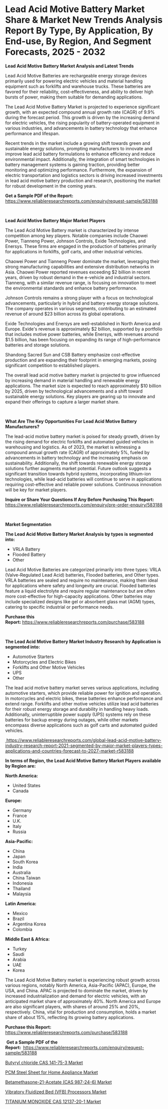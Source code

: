 <p><h1>Lead Acid Motive Battery Market Share & Market New Trends Analysis Report By Type, By Application, By End-use, By Region, And Segment Forecasts, 2025 - 2032</h1></p><p><strong>Lead Acid Motive Battery Market Analysis and Latest Trends</strong></p>
<p><p>Lead Acid Motive Batteries are rechargeable energy storage devices primarily used for powering electric vehicles and material handling equipment such as forklifts and warehouse trucks. These batteries are favored for their reliability, cost-effectiveness, and ability to deliver high bursts of power, making them suitable for demanding applications.</p><p>The Lead Acid Motive Battery Market is projected to experience significant growth, with an expected compound annual growth rate (CAGR) of 9.9% during the forecast period. This growth is driven by the increasing demand for electric vehicles, the rising popularity of battery-operated equipment in various industries, and advancements in battery technology that enhance performance and lifespan.</p><p>Recent trends in the market include a growing shift towards green and sustainable energy solutions, prompting manufacturers to innovate and improve lead acid battery formulations to enhance efficiency and reduce environmental impact. Additionally, the integration of smart technologies in battery management systems is gaining traction, providing better monitoring and optimizing performance. Furthermore, the expansion of electric transportation and logistics sectors is driving increased investments in lead acid motive battery production and research, positioning the market for robust development in the coming years.</p></p>
<p><strong>Get a Sample PDF of the Report:&nbsp;</strong> <a href="https://www.reliableresearchreports.com/enquiry/request-sample/583188?utm_campaign=28&utm_medium=2&utm_source=Github&utm_content=ia&utm_term=23032025&utm_id=lead-acid-motive-battery">https://www.reliableresearchreports.com/enquiry/request-sample/583188</a></p>
<p>&nbsp;</p>
<p><strong>Lead Acid Motive Battery Major Market Players</strong></p>
<p><p>The Lead Acid Motive Battery market is characterized by intense competition among key players. Notable companies include Chaowei Power, Tianneng Power, Johnson Controls, Exide Technologies, and Enersys. These firms are engaged in the production of batteries primarily for applications in forklifts, golf carts, and other industrial vehicles.</p><p>Chaowei Power and Tianneng Power dominate the market, leveraging their strong manufacturing capabilities and extensive distribution networks in Asia. Chaowei Power reported revenues exceeding $2 billion in recent years, driven by robust demand in the e-vehicle and industrial sectors. Tianneng, with a similar revenue range, is focusing on innovation to meet the environmental standards and enhance battery performance.</p><p>Johnson Controls remains a strong player with a focus on technological advancements, particularly in hybrid and battery energy storage solutions. The company operates in various segments, contributing to an estimated revenue of around $23 billion across its global operations.</p><p>Exide Technologies and Enersys are well-established in North America and Europe. Exide's revenue is approximately $2 billion, supported by a portfolio that includes motive power batteries, while Enersys, with revenues around $1.5 billion, has been focusing on expanding its range of high-performance batteries and storage solutions.</p><p>Shandong Sacred Sun and CSB Battery emphasize cost-effective production and are expanding their footprint in emerging markets, posing significant competition to established players.</p><p>The overall lead acid motive battery market is projected to grow influenced by increasing demand in material handling and renewable energy applications. The market size is expected to reach approximately $10 billion by 2025, driven by technological advancements and a shift toward sustainable energy solutions. Key players are gearing up to innovate and expand their offerings to capture a larger market share.</p></p>
<p>&nbsp;</p>
<p><strong>What Are The Key Opportunities For Lead Acid Motive Battery Manufacturers?</strong></p>
<p><p>The lead-acid motive battery market is poised for steady growth, driven by the rising demand for electric forklifts and automated guided vehicles in warehousing and logistics. As of 2023, the market is witnessing a compound annual growth rate (CAGR) of approximately 5%, fueled by advancements in battery technology and the increasing emphasis on sustainability. Additionally, the shift towards renewable energy storage solutions further augments market potential. Future outlook suggests a significant transition towards hybrid systems, incorporating lithium-ion technologies, while lead-acid batteries will continue to serve in applications requiring cost-effective and reliable power solutions. Continuous innovation will be key for market players.</p></p>
<p><strong>Inquire or Share Your Questions If Any Before Purchasing This Report:</strong> <a href="https://www.reliableresearchreports.com/enquiry/pre-order-enquiry/583188?utm_campaign=28&utm_medium=2&utm_source=Github&utm_content=ia&utm_term=23032025&utm_id=lead-acid-motive-battery">https://www.reliableresearchreports.com/enquiry/pre-order-enquiry/583188</a></p>
<p>&nbsp;</p>
<p><strong>Market Segmentation</strong></p>
<p><strong>The Lead Acid Motive Battery Market Analysis by types is segmented into:</strong></p>
<p><ul><li>VRLA Battery</li><li>Flooded Battery</li><li>Other</li></ul></p>
<p><p>Lead Acid Motive Batteries are categorized primarily into three types: VRLA (Valve-Regulated Lead Acid) batteries, Flooded batteries, and Other types. VRLA batteries are sealed and require no maintenance, making them ideal for applications where safety and longevity are crucial. Flooded batteries feature a liquid electrolyte and require regular maintenance but are often more cost-effective for high-capacity applications. Other batteries may include specialized designs like gel or absorbent glass mat (AGM) types, catering to specific industrial or performance needs.</p></p>
<p><strong>Purchase this Report:&nbsp;</strong><a href="https://www.reliableresearchreports.com/purchase/583188?utm_campaign=28&utm_medium=2&utm_source=Github&utm_content=ia&utm_term=23032025&utm_id=lead-acid-motive-battery">https://www.reliableresearchreports.com/purchase/583188</a></p>
<p>&nbsp;</p>
<p><strong>The Lead Acid Motive Battery Market Industry Research by Application is segmented into:</strong></p>
<p><ul><li>Automotive Starters</li><li>Motorcycles and Electric Bikes</li><li>Forklifts and Other Motive Vehicles</li><li>UPS</li><li>Other</li></ul></p>
<p><p>The lead acid motive battery market serves various applications, including automotive starters, which provide reliable power for ignition and operation. In motorcycles and electric bikes, these batteries enhance performance and extend range. Forklifts and other motive vehicles utilize lead acid batteries for their robust energy storage and durability in handling heavy loads. Additionally, uninterruptible power supply (UPS) systems rely on these batteries for backup energy during outages, while other markets encompass diverse applications such as golf carts and automated guided vehicles.</p></p>
<p><a href="https://www.reliableresearchreports.com/global-lead-acid-motive-battery-industry-research-report-2021-segmented-by-major-market-players-types-applications-and-countries-forecast-to-2027-market-r583188?utm_campaign=28&utm_medium=2&utm_source=Github&utm_content=ia&utm_term=23032025&utm_id=lead-acid-motive-battery">&nbsp;https://www.reliableresearchreports.com/global-lead-acid-motive-battery-industry-research-report-2021-segmented-by-major-market-players-types-applications-and-countries-forecast-to-2027-market-r583188</a></p>
<p><strong>In terms of Region, the Lead Acid Motive Battery Market Players available by Region are:</strong></p>
<p>
    <p> <strong> North America: </strong>
        <ul>
            <li>United States</li>
            <li>Canada</li>
        </ul>
        </p> 
    <p> <strong> Europe: </strong>
        <ul>
            <li>Germany</li>
            <li>France</li>
            <li>U.K.</li>
            <li>Italy</li>
            <li>Russia</li>
        </ul>
        </p> 
    <p> <strong> Asia-Pacific: </strong>
        <ul>
            <li>China</li>
            <li>Japan</li>
            <li>South Korea</li>
            <li>India</li>
            <li>Australia</li>
            <li>China Taiwan</li>
            <li>Indonesia</li>
            <li>Thailand</li>
            <li>Malaysia</li>
        </ul>
        </p> 
    <p> <strong> Latin America: </strong>
        <ul>
            <li>Mexico</li>
            <li>Brazil</li>
            <li>Argentina Korea</li>
            <li>Colombia</li>
        </ul>
        </p> 
    <p> <strong> Middle East & Africa: </strong>
        <ul>
            <li>Turkey</li>
            <li>Saudi</li>
            <li>Arabia</li>
            <li>UAE</li>
            <li>Korea</li>
        </ul>
    </p>
    </p>
<p><p>The Lead Acid Motive Battery market is experiencing robust growth across various regions, notably North America, Asia-Pacific (APAC), Europe, the USA, and China. APAC is projected to dominate the market, driven by increased industrialization and demand for electric vehicles, with an anticipated market share of approximately 40%. North America and Europe are also significant players, with shares of around 25% and 20%, respectively. China, vital for production and consumption, holds a market share of about 15%, reflecting its growing battery applications.</p></p>
<p><strong>Purchase this Report: </strong><a href="https://www.reliableresearchreports.com/purchase/583188?utm_campaign=28&utm_medium=2&utm_source=Github&utm_content=ia&utm_term=23032025&utm_id=lead-acid-motive-battery">https://www.reliableresearchreports.com/purchase/583188</a></p>
<p>&nbsp;<strong>Get a Sample PDF of the Report:&nbsp;&nbsp;</strong><a href="https://www.reliableresearchreports.com/enquiry/request-sample/583188?utm_campaign=28&utm_medium=2&utm_source=Github&utm_content=ia&utm_term=23032025&utm_id=lead-acid-motive-battery">https://www.reliableresearchreports.com/enquiry/request-sample/583188</a></p>
<p><strong></strong></p>
<p><p><a href="https://github.com/duzcupetriv/Market-Research-Report-List-1/blob/main/butyryl-chloride-cas-141-75-3-market.md?utm_campaign=28&utm_medium=2&utm_source=Github&utm_content=ia&utm_term=23032025&utm_id=lead-acid-motive-battery">Butyryl chloride CAS 141-75-3 Market</a></p><p><a href="https://github.com/okornevonywx/Market-Research-Report-List-1/blob/main/pcm-steel-sheet-for-home-appliance-market.md?utm_campaign=28&utm_medium=2&utm_source=Github&utm_content=ia&utm_term=23032025&utm_id=lead-acid-motive-battery">PCM Steel Sheet for Home Appliance Market</a></p><p><a href="https://github.com/nwogudimouix/Market-Research-Report-List-1/blob/main/betamethasone-21-acetate-cas-987-24-6-market.md?utm_campaign=28&utm_medium=2&utm_source=Github&utm_content=ia&utm_term=23032025&utm_id=lead-acid-motive-battery">Betamethasone-21-Acetate (CAS 987-24-6) Market</a></p><p><a href="https://github.com/hervedeidadw/Market-Research-Report-List-1/blob/main/vibratory-fluidized-bed-vfb-processors-market.md?utm_campaign=28&utm_medium=2&utm_source=Github&utm_content=ia&utm_term=23032025&utm_id=lead-acid-motive-battery">Vibratory Fluidized Bed (VFB) Processors Market</a></p><p><a href="https://github.com/abexjeliti/Market-Research-Report-List-1/blob/main/titanium-monoxide-cas-12137-20-1-market.md?utm_campaign=28&utm_medium=2&utm_source=Github&utm_content=ia&utm_term=23032025&utm_id=lead-acid-motive-battery">TITANIUM MONOXIDE CAS 12137-20-1 Market</a></p></p>